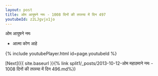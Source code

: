 ```yaml
---
layout: post
title: ओम आयुषने नमः - 1008 दिनों की तपस्या में दिन 497
youtubeId: z2LJgvjx1jo
---
```

 
 
 ओम आयुषने नमः  
 
 -  आत्मा कोण आहे 
 
  
 
  
 
 
 
 
 
 


{% include youtubePlayer.html id=page.youtubeId %}
 
[Next]({{ site.baseurl }}{% link  split1/_posts/2013-10-12-ओम महाठमाने नमः - 1008 दिनों की तपस्या में दिन 496.md%})
 

